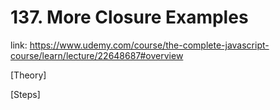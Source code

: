 # 137. More Closure Examples
link: https://www.udemy.com/course/the-complete-javascript-course/learn/lecture/22648687#overview

[Theory]




[Steps]


